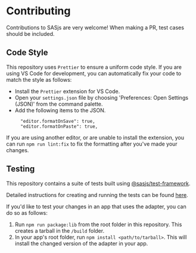 # Contributing

Contributions to SASjs are very welcome! When making a PR, test cases should be included.

## Code Style

This repository uses `Prettier` to ensure a uniform code style.
If you are using VS Code for development, you can automatically fix your code to match the style as follows:

- Install the `Prettier` extension for VS Code.
- Open your `settings.json` file by choosing 'Preferences: Open Settings (JSON)' from the command palette.
- Add the following items to the JSON.
  ```
    "editor.formatOnSave": true,
    "editor.formatOnPaste": true,
  ```

If you are using another editor, or are unable to install the extension, you can run `npm run lint:fix` to fix the formatting after you've made your changes.

## Testing

This repository contains a suite of tests built using [@sasjs/test-framework](https://github.com/sasjs/test-framework).

Detailed instructions for creating and running the tests can be found [here](https://github.com/sasjs/adapter/blob/master/sasjs-tests/README.md).

If you'd like to test your changes in an app that uses the adapter, you can do so as follows:

1. Run `npm run package:lib` from the root folder in this repository.
   This creates a tarball in the `/build` folder.
2. In your app's root folder, run `npm install <path/to/tarball>`.
   This will install the changed version of the adapter in your app.
